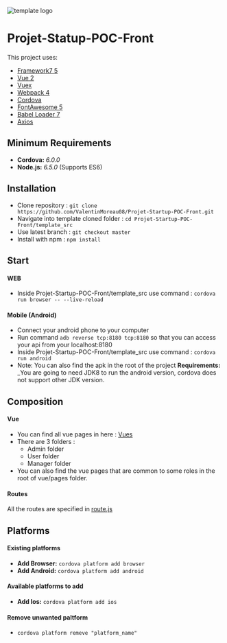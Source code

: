 ![template logo](logo_v2.png "template logo")

# Projet-Statup-POC-Front

This project uses:
* [Framework7 5](https://framework7.io)
* [Vue 2](https://vuejs.org/)
* [Vuex](https://github.com/vuejs/vuex)
* [Webpack 4](https://webpack.github.io/)
* [Cordova](https://cordova.apache.org/)
* [FontAwesome 5](http://fontawesome.io/)
* [Babel Loader 7](https://github.com/babel/babel-loader)
* [Axios](https://github.com/axios/axios)


## Minimum Requirements
* **Cordova:** _6.0.0_
* **Node.js:** _6.5.0_ (Supports ES6)


## Installation
- Clone repository : `git clone https://github.com/ValentinMoreau08/Projet-Startup-POC-Front.git`
- Navigate into template cloned folder : `cd Projet-Startup-POC-Front/template_src`
- Use latest branch : `git checkout master`
- Install with npm : `npm install`

  
## Start
#### WEB
* Inside Projet-Startup-POC-Front/template_src use command : `cordova run browser -- --live-reload`
#### Mobile (Android)
* Connect your android phone to your computer
* Run command `adb reverse tcp:8180 tcp:8180` so that you can access your api from your localhost:8180 
* Inside Projet-Startup-POC-Front/template_src use command : `cordova run android`
* Note: You can also find the apk in the root of the project
**Requirements:** _You are going to need JDK8 to run the android version, cordova does not support other JDK version.

## Composition

#### Vue
- You can find all vue pages in here :  [Vues](https://github.com/ValentinMoreau08/Projet-Startup-POC-Front/tree/master/template_src/src/assets/vue/pages) 
- There are 3 folders : 
  * Admin folder
  * User folder
  * Manager folder
- You can also find the vue pages that are common to some roles in the root of vue/pages folder.

#### Routes
All the routes are specified in [route.js](https://github.com/ValentinMoreau08/Projet-Startup-POC-Front/blob/master/template_src/src/routes.js)

## Platforms
#### Existing platforms
* **Add Browser:** `cordova platform add browser`
* **Add Android:** `cordova platform add android`
#### Available platforms to add
* **Add Ios:** `cordova platform add ios`
#### Remove unwanted paltform
* `cordova platform remeve "platform_name"`




